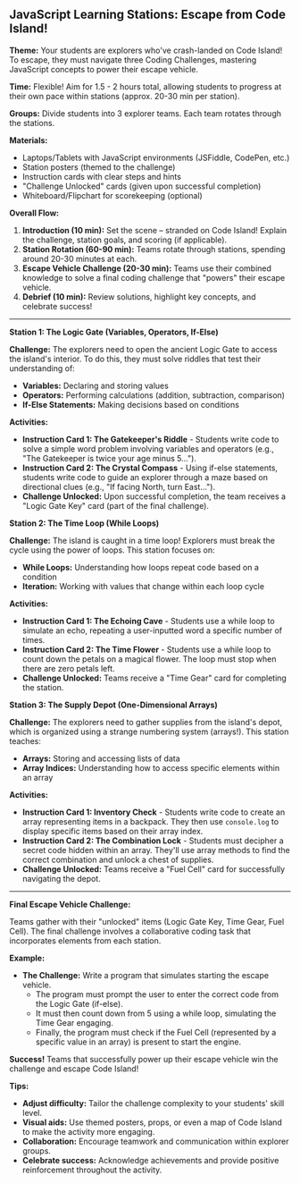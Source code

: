 ## JavaScript Learning Stations: Escape from Code Island!

**Theme:**  Your students are explorers who've crash-landed on Code Island! To escape, they must navigate three Coding Challenges, mastering JavaScript concepts to power their escape vehicle. 

**Time:** Flexible! Aim for 1.5 - 2 hours total, allowing students to progress at their own pace within stations (approx. 20-30 min per station).

**Groups:** Divide students into 3 explorer teams. Each team rotates through the stations.

**Materials:**

* Laptops/Tablets with JavaScript environments (JSFiddle, CodePen, etc.)
* Station posters (themed to the challenge)
* Instruction cards with clear steps and hints
* "Challenge Unlocked" cards (given upon successful completion)
* Whiteboard/Flipchart for scorekeeping (optional)

**Overall Flow:**

1. **Introduction (10 min):** Set the scene – stranded on Code Island! Explain the challenge, station goals, and scoring (if applicable).
2. **Station Rotation (60-90 min):** Teams rotate through stations, spending around 20-30 minutes at each.
3. **Escape Vehicle Challenge (20-30 min):** Teams use their combined knowledge to solve a final coding challenge that "powers" their escape vehicle.
4. **Debrief (10 min):** Review solutions, highlight key concepts, and celebrate success!

---

**Station 1: The Logic Gate (Variables, Operators, If-Else)**

**Challenge:**  The explorers need to open the ancient Logic Gate to access the island's interior.  To do this, they must solve riddles that test their understanding of:

* **Variables:**  Declaring and storing values
* **Operators:**  Performing calculations (addition, subtraction, comparison) 
* **If-Else Statements:**  Making decisions based on conditions

**Activities:**

* **Instruction Card 1:  The Gatekeeper's Riddle** -  Students write code to solve a simple word problem involving variables and operators (e.g., "The Gatekeeper is twice your age minus 5...").
* **Instruction Card 2:  The Crystal Compass** -  Using if-else statements, students write code to guide an explorer through a maze based on directional clues (e.g., "If facing North, turn East...").
* **Challenge Unlocked:**  Upon successful completion, the team receives a "Logic Gate Key" card (part of the final challenge).

**Station 2: The Time Loop (While Loops)**

**Challenge:** The island is caught in a time loop! Explorers must break the cycle using the power of loops.  This station focuses on:

* **While Loops:** Understanding how loops repeat code based on a condition
* **Iteration:**  Working with values that change within each loop cycle

**Activities:**

* **Instruction Card 1: The Echoing Cave**  -  Students use a while loop to simulate an echo, repeating a user-inputted word a specific number of times.
* **Instruction Card 2: The Time Flower** -  Students use a while loop to count down the petals on a magical flower. The loop must stop when there are zero petals left.
* **Challenge Unlocked:** Teams receive a "Time Gear" card for completing the station.

**Station 3:  The Supply Depot (One-Dimensional Arrays)**

**Challenge:**  The explorers need to gather supplies from the island's depot, which is organized using a strange numbering system (arrays!). This station teaches:

* **Arrays:**  Storing and accessing lists of data
* **Array Indices:** Understanding how to access specific elements within an array

**Activities:**

* **Instruction Card 1: Inventory Check** - Students write code to create an array representing items in a backpack. They then use `console.log` to display specific items based on their array index.
* **Instruction Card 2:  The Combination Lock** -  Students must decipher a secret code hidden within an array. They'll use array methods to find the correct combination and unlock a chest of supplies.
* **Challenge Unlocked:**  Teams receive a "Fuel Cell" card for successfully navigating the depot. 

---

**Final Escape Vehicle Challenge:**

Teams gather with their "unlocked" items (Logic Gate Key, Time Gear, Fuel Cell). The final challenge involves a collaborative coding task that incorporates elements from each station.

**Example:**

* **The Challenge:**  Write a program that simulates starting the escape vehicle. 
    * The program must prompt the user to enter the correct code from the Logic Gate (if-else).
    * It must then count down from 5 using a while loop, simulating the Time Gear engaging. 
    * Finally, the program must check if the Fuel Cell (represented by a specific value in an array) is present to start the engine.

**Success!** Teams that successfully power up their escape vehicle win the challenge and escape Code Island!

**Tips:**

* **Adjust difficulty:** Tailor the challenge complexity to your students' skill level.
* **Visual aids:** Use themed posters, props, or even a map of Code Island to make the activity more engaging.
* **Collaboration:** Encourage teamwork and communication within explorer groups.
* **Celebrate success:** Acknowledge achievements and provide positive reinforcement throughout the activity. 
